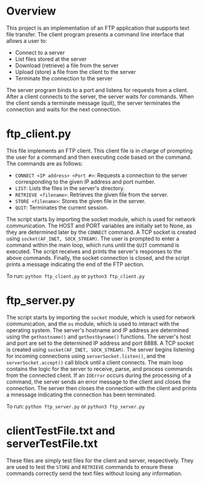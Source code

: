 # Overview
This project is an implementation of an FTP application that supports text file transfer. The client program presents a command line interface that allows a user to:
- Connect to a server
- List files stored at the server
- Download (retrieve) a file from the server
- Upload (store) a file from the client to the server
- Terminate the connection to the server

The server program binds to a port and listens for requests from a client. After a client connects to the server, the server waits for commands. When the client sends a terminate message (quit), the server terminates the connection and waits for the next connection.

# ftp_client.py
This file implements an FTP client. This client file is in charge of prompting the user for a command and then executing code based on the command.
The commands are as follows:
- ```CONNECT <IP address> <Port #>```: Requests a connection to the server corresponding to the given IP address and port number.
- ```LIST```: Lists the files in the server's directory.
- ```RETRIEVE <filename>```: Retrieves the given file from the server.
- ```STORE <filename>```: Stores the given file in the server.
- ```QUIT```: Terminates the current session.

The script starts by importing the socket module, which is used for network communication. The HOST and PORT variables are initially set to None, as they are determined later by the ```CONNECT``` command. A TCP socket is created using ```socket(AF_INET, SOCK_STREAM)```. The user is prompted to enter a command within the main loop, which runs until the ```QUIT``` command is executed. The script receives and prints the server's responses to the above commands. Finally, the socket connection is closed, and the script prints a message indicating the end of the FTP section.

To run: ```python ftp_client.py``` or ```python3 ftp_client.py```

# ftp_server.py
The script starts by importing the ```socket``` module, which is used for network communication, and the ```os``` module, which is used to interact with the operating system. The server's hostname and IP address are determined using the ```gethostname()``` and ```gethostbyname()``` functions. The server's host and port are set to the determined IP address and port 8888. A TCP socket is created using ```socket(AF_INET, SOCK_STREAM)```. The server begins listening for incoming connections using ```serverSocket.listen()```, and the ```serverSocket.accept()``` call block until a client connects. The main loop contains the logic for the server to receive, parse, and process commands from the connected client. If an ```IOError``` occurs during the processing of a command, the server sends an error message to the client and closes the connection. The server then closes the connection with the client and prints a mnessage indicating the connection has been terminated.

To run: ```python ftp_server.py``` or ```python3 ftp_server.py```

# clientTestFile.txt and serverTestFile.txt
These files are simply test files for the client and server, respectively. They are used to test the ```STORE``` and ```RETRIEVE``` commands to ensure these commands correctly send the text files without losing any information.